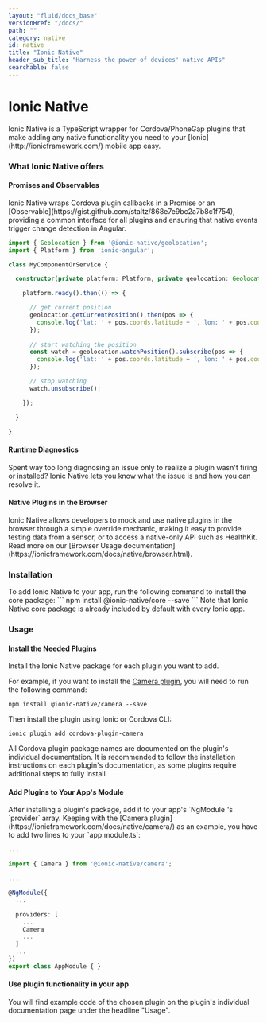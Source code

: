 ```yaml
---
layout: "fluid/docs_base"
versionHref: "/docs/"
path: ""
category: native
id: native
title: "Ionic Native"
header_sub_title: "Harness the power of devices' native APIs"
searchable: false
---
```


<h1 id="Overview" class="banner">Ionic Native</h1>
Ionic Native is a TypeScript wrapper for Cordova/PhoneGap plugins that make adding any native functionality you need to your [Ionic](http://ionicframework.com/) mobile app easy.

<h3 id="What_Ionic_Native_offers">What Ionic Native offers</h3>

<h4 id="Promises_and_Observables">Promises and Observables</h4>
Ionic Native wraps Cordova plugin callbacks in a Promise or an [Observable](https://gist.github.com/staltz/868e7e9bc2a7b8c1f754), providing a common interface for all plugins and ensuring that native events trigger change detection in Angular.


```ts
import { Geolocation } from '@ionic-native/geolocation';
import { Platform } from 'ionic-angular';

class MyComponentOrService {

  constructor(private platform: Platform, private geolocation: Geolocation) {

    platform.ready().then(() => {

      // get current position
      geolocation.getCurrentPosition().then(pos => {
        console.log('lat: ' + pos.coords.latitude + ', lon: ' + pos.coords.longitude);
      });
      
      // start watching the position
      const watch = geolocation.watchPosition().subscribe(pos => {
        console.log('lat: ' + pos.coords.latitude + ', lon: ' + pos.coords.longitude);
      });

      // stop watching
      watch.unsubscribe();

    });

  }

}
```

<h4 id="Runtime_Diagnostics">Runtime Diagnostics</h4>
Spent way too long diagnosing an issue only to realize a plugin wasn't firing or installed? Ionic Native lets you know what the issue is and how you can resolve it.

<h4 id="Native_Plugins_in_the_Browser">Native Plugins in the Browser</h4>
Ionic Native allows developers to mock and use native plugins in the browser through a simple override mechanic, making it easy to provide testing data from a sensor, or to access a native-only API such as HealthKit. Read more on our [Browser Usage documentation](https://ionicframework.com/docs/native/browser.html).

<h3 id="Installation">Installation</h3>
To add Ionic Native to your app, run the following command to install the core package:
```
npm install @ionic-native/core --save
```
Note that Ionic Native core package is already included by default with every Ionic app.


<h3 id="Usage">Usage</h3>

<h4 id="Install_Plugins_Needed">Install the Needed Plugins</h4>
Install the Ionic Native package for each plugin you want to add.

For example, if you want to install the [Camera plugin](https://ionicframework.com/docs/native/camera/), you will need to run the following command:

```
npm install @ionic-native/camera --save
```

Then install the plugin using Ionic or Cordova CLI:

```
ionic plugin add cordova-plugin-camera
```

All Cordova plugin package names are documented on the plugin's individual documentation. It is recommended to follow the installation instructions on each plugin's documentation, as some plugins require additional steps to fully install.

<h4 id="Add_Plugins_to_Your_App_Module">Add Plugins to Your App's Module</h4>
After installing a plugin's package, add it to your app's `NgModule`'s `provider` array. Keeping with the [Camera plugin](https://ionicframework.com/docs/native/camera/) as an example, you have to add two lines to your `app.module.ts`:

```typescript
...

import { Camera } from '@ionic-native/camera';

...

@NgModule({
  ...

  providers: [
    ...
    Camera
    ...
  ]
  ...
})
export class AppModule { }

```

<h4 id="Use_plugin_functionality_in_your_app">Use plugin functionality in your app</h4>
You will find example code of the chosen plugin on the plugin's individual documentation page under the headline "Usage".
